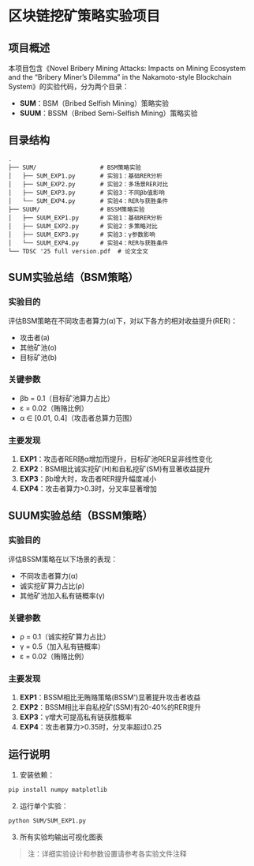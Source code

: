 # 区块链挖矿策略实验项目

## 项目概述
本项目包含《Novel Bribery Mining Attacks: Impacts on Mining Ecosystem and the “Bribery Miner’s Dilemma” in the Nakamoto-style Blockchain System》的实验代码，分为两个目录：
- **SUM**：BSM（Bribed Selfish Mining）策略实验
- **SUUM**：BSSM（Bribed Semi-Selfish Mining）策略实验


## 目录结构
```
.
├── SUM/                  # BSM策略实验
│   ├── SUM_EXP1.py       # 实验1：基础RER分析
│   ├── SUM_EXP2.py       # 实验2：多场景RER对比
│   ├── SUM_EXP3.py       # 实验3：不同βb值影响
│   └── SUM_EXP4.py       # 实验4：RER与获胜条件
├── SUUM/                 # BSSM策略实验
│   ├── SUUM_EXP1.py      # 实验1：基础RER分析
│   ├── SUUM_EXP2.py      # 实验2：多策略对比
│   ├── SUUM_EXP3.py      # 实验3：γ参数影响
│   └── SUUM_EXP4.py      # 实验4：RER与获胜条件
└── TDSC '25 full version.pdf  # 论文全文
```

## SUM实验总结（BSM策略）

### 实验目的
评估BSM策略在不同攻击者算力(α)下，对以下各方的相对收益提升(RER)：
- 攻击者(a)
- 其他矿池(o)
- 目标矿池(b)

### 关键参数
- βb = 0.1（目标矿池算力占比）
- ε = 0.02（贿赂比例）
- α ∈ [0.01, 0.4]（攻击者总算力范围）

### 主要发现
1. **EXP1**：攻击者RER随α增加而提升，目标矿池RER呈非线性变化
2. **EXP2**：BSM相比诚实挖矿(H)和自私挖矿(SM)有显著收益提升
3. **EXP3**：βb增大时，攻击者RER提升幅度减小
4. **EXP4**：攻击者算力>0.3时，分叉率显著增加

## SUUM实验总结（BSSM策略）

### 实验目的
评估BSSM策略在以下场景的表现：
- 不同攻击者算力(α)
- 诚实挖矿算力占比(ρ)
- 其他矿池加入私有链概率(γ)

### 关键参数
- ρ = 0.1（诚实挖矿算力占比）
- γ = 0.5（加入私有链概率）
- ε = 0.02（贿赂比例）

### 主要发现
1. **EXP1**：BSSM相比无贿赂策略(BSSM')显著提升攻击者收益
2. **EXP2**：BSSM相比半自私挖矿(SSM)有20-40%的RER提升
3. **EXP3**：γ增大可提高私有链获胜概率
4. **EXP4**：攻击者算力>0.35时，分叉率超过0.25

## 运行说明
1. 安装依赖：
```bash
pip install numpy matplotlib
```
2. 运行单个实验：
```bash
python SUM/SUM_EXP1.py
```
3. 所有实验均输出可视化图表

> 注：详细实验设计和参数设置请参考各实验文件注释
